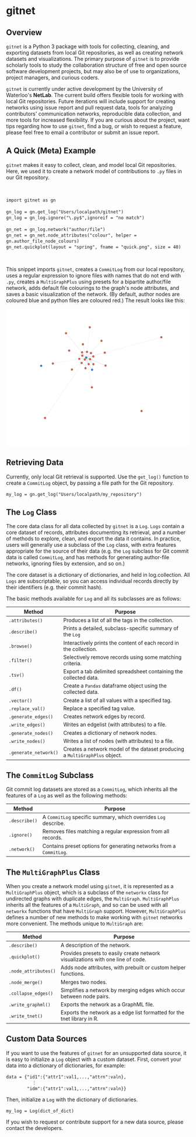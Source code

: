 # gitnet

## Overview

`gitnet` is a Python 3 package with tools for collecting, cleaning, and exporting datasets from local Git repositories, as well as creating network datasets and visualizations. The primary purpose of `gitnet` is to provide scholarly tools to study the collaboration structure of free and open source software development projects, but may also be of use to organizations, project managers, and curious coders.

`gitnet` is currently under active development by the University of Waterloo's **NetLab**. The current build offers flexible tools for working with local Git repositories. Future iterations will include support for creating networks using issue report and pull request data, tools for analyzing contributors' communication networks, reproducible data collection, and more tools for increased flexibility. If you are curious about the project, want tips regarding how to use `gitnet`, find a bug, or wish to request a feature, please feel free to email a contributor or submit an issue report.

## A Quick (Meta) Example

`gitnet` makes it easy to collect, clean, and model local Git repositories. Here, we used it to create a network model of contributions to `.py` files in our Git repository.

<br />

```{python}
import gitnet as gn

gn_log = gn.get_log("Users/localpath/gitnet")
gn_log = gn_log.ignore("\.py$",ignoreif = "no match")

gn_net = gn_log.network("author/file")
gn_net = gn_net.node_attributes("colour", helper = gn.author_file_node_colours)
gn_net.quickplot(layout = "spring", fname = "quick.png", size = 40)
```

<br />

This snippet imports `gitnet`, creates a `CommitLog` from our local repository, uses a regular expression to ignore files with names that do not end with `.py`, creates a `MultiGraphPlus` using presets for a bipartite author/file network, adds default file colourings to the graph's node attributes, and saves a basic visualization of the network. (By default, author nodes are coloured blue and python files are coloured red.) The result looks like this:

![](resources/gitnet_network.png)

## Retrieving Data

Currently, only local Git retrieval is supported. Use the `get_log()` function to create a `CommitLog` object, by passing a file path for the Git repository.

```{python}
my_log = gn.get_log("Users/localpath/my_repository")
```

## The `Log` Class

The core data class for all data collected by `gitnet` is a `Log`. `Logs` contain a core dataset of records, attributes documenting its retrieval, and a number of methods to explore, clean, and export the data it contains. In practice, users will generally use a subclass of the `Log` class, with extra features appropriate for the source of their data (e.g. the `Log` subclass for Git commit data is called `CommitLog`, and has methods for generating author-file networks, ignoring files by extension, and so on.)

The core dataset is a dictionary of dictionaries, and held in log.collection. All `Logs` are subscriptable, so you can access individual records directly by their identifiers (e.g. their commit hash).

The basic methods available for `Log` and all its subclasses are as follows:

| Method                | Purpose                                                                           |
|-----------------------|-----------------------------------------------------------------------------------|
| `.attributes()`       | Produces a list of all the tags in the collection.                                |
| `.describe()`         | Prints a detailed, subclass-specific summary of the `Log`                         |
| `.browse()`           | Interactively prints the content of each record in the collection.                |
| `.filter()`           | Selectively remove records using some matching criteria.                          |
| `.tsv()`              | Export a tab delimited spreadsheet containing the collected data.                 |
| `.df()`               | Create a `Pandas` dataframe object using the collected data.                      |
| `.vector()`           | Create a list of all values with a specified tag.                                 |
| `.replace_val()`      | Replace a specified tag value.                                                    |
| `.generate_edges()`   | Creates network edges by record.                                                  |
| `.write_edges()`      | Writes an edgelist (with attributes) to a file.                                   |
| `.generate_nodes()`   | Creates a dictionary of network nodes.                                            |
| `.write_nodes()`      | Writes a list of nodes (with attributes) to a file.                               |
| `.generate_network()` | Creates a network model of the dataset producing a `MultiGraphPlus` object.       |

## The `CommitLog` Subclass

Git commit log datasets are stored as a `CommitLog`, which inherits all the features of a `Log` as well as the following methods:

| Method                | Purpose                                                                |
|-----------------------|------------------------------------------------------------------------|
| `.describe()`         | A `CommitLog` specific summary, which overrides `Log` describe.        |
| `.ignore()`           | Removes files matching a regular expression from all records.          |
| `.network()`          | Contains preset options for generating networks from a `CommitLog`.    |

## The `MultiGraphPlus` Class

When you create a network model using `gitnet`, it is represented as a `MultiGraphPlus` object, which is a subclass of the `networkx` class for undirected graphs with duplicate edges, the `MultiGraph`. `MultiGraphPlus` inherits all the features of a `MultiGraph`, and so can be used with all `networkx` functions that have `MultiGraph` support. However, `MultiGraphPlus` defines a number of new methods to make working with `gitnet` networks more convenient. The methods unique to `MultiGraph` are:

| Method                | Purpose                                                                        |
|-----------------------|--------------------------------------------------------------------------------|
| `.describe()`         | A description of the network.                                                  |
| `.quickplot()`        | Provides presets to easily create network visualizations with one line of code.|
| `.node_attributes()`  | Adds node attributes, with prebuilt or custom helper functions.                |
| `.node_merge()`       | Merges two nodes.                                                              |
| `.collapse_edges()`   | Simplifies a network by merging edges which occur between node pairs.          |
| `.write_graphml()`    | Exports the network as a GraphML file.                                         |
| `.write_tnet()`       | Exports the network as a edge list formatted for the tnet library in R.        |


## Custom Data Sources

If you want to use the features of `gitnet` for an unsupported data source, it is easy to initialize a `Log` object with a custom dataset. First, convert your data into a dictionary of dictionaries, for example:

```{python}
data = {"id1":{"attr1":val1,...,"attrn":valn},
          ⋮
        "idm":{"attr1":val1,...,"attrn":valn}}
```

Then, initialize a `Log` with the dictionary of dictionaries.

```{python}
my_log = Log(dict_of_dict)
```

If you wish to request or contribute support for a new data source, please contact the developers.
